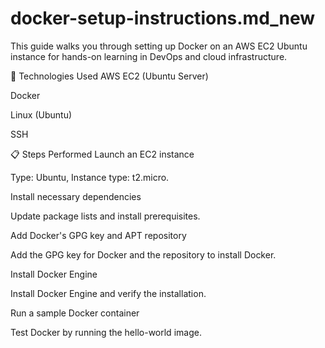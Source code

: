 # docker-setup-instructions.md_new
This guide walks you through setting up Docker on an AWS EC2 Ubuntu instance for hands-on learning in DevOps and cloud infrastructure.

🔧 Technologies Used
AWS EC2 (Ubuntu Server)

Docker

Linux (Ubuntu)

SSH

📋 Steps Performed
Launch an EC2 instance

Type: Ubuntu, Instance type: t2.micro.

Install necessary dependencies

Update package lists and install prerequisites.

Add Docker's GPG key and APT repository

Add the GPG key for Docker and the repository to install Docker.

Install Docker Engine

Install Docker Engine and verify the installation.

Run a sample Docker container

Test Docker by running the hello-world image.
